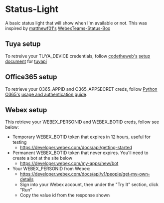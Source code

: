 # Status-Light
A basic status light that will show when I'm available or not. This was inspired by [matthewf01's](https://github.com/matthewf01) [WebexTeams-Status-Box](https://github.com/matthewf01/Webex-Teams-Status-Box)

## Tuya setup
To retreive your TUYA_DEVICE credentials, follow [codetheweb's](https://github.com/codetheweb) [setup document](https://github.com/codetheweb/tuyapi/blob/master/docs/SETUP.md) for [tuyapi](https://github.com/codetheweb/tuyapi)

## Office365 setup
To retrieve your O365_APPID and O365_APPSECRET creds, follow [Python O365's](https://github.com/O365) [usage and authentication guide](https://github.com/O365/python-o365#usage).

## Webex setup
This retrieve your WEBEX_PERSONID and WEBEX_BOTID creds, follow see below:
* Temporary WEBEX_BOTID token that expires in 12 hours, useful for testing
  * https://developer.webex.com/docs/api/getting-started
* Permanent WEBEX_BOTID token that never expires. You'll need to create a bot at the site below
  * https://developer.webex.com/my-apps/new/bot
* Your WEBEX_PERSONID from Webex:
  * https://developer.webex.com/docs/api/v1/people/get-my-own-details
  * Sign into your Webex account, then under the "Try It" section, click "Run"
  * Copy the value id from the response shown
